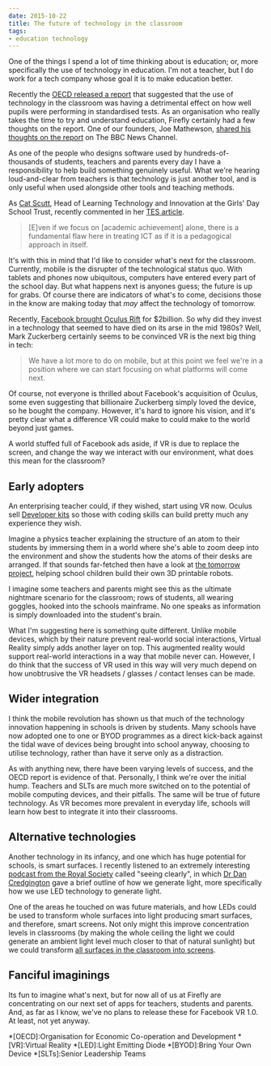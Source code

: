 ```yaml
---
date: 2015-10-22
title: The future of technology in the classroom
tags:
- education technology
---
```

One of the things I spend a lot of time thinking about is education; or, more specifically the use of technology in education. I'm not a teacher, but I do work for a tech company whose goal it is to make education better.

Recently the [OECD released a report](https://www.tes.com/news/school-news/breaking-news/frequent-use-school-computers-impairs-learning-finds-international) that suggested that the use of technology in the classroom was having a detrimental effect on how well pupils were performing in standardised tests. As an organisation who really takes the time to try and understand education, Firefly certainly had a few thoughts on the report. One of our founders, Joe Mathewson, [shared his thoughts on the report](http://fireflylearning.com/blog/is-technology-good-or-bad-for-schools) on The BBC News Channel.

As one of the people who designs software  used by hundreds-of-thousands of students, teachers and parents every day I have a responsibility to help build something genuinely useful. What we're hearing loud-and-clear from teachers is that technology is just another tool, and is only useful when used alongside other tools and teaching methods.

As [Cat Scutt](https://twitter.com/CatScutt), Head of Learning Technology and Innovation at the Girls' Day School Trust, recently commented in her [TES article](https://www.tes.com/news/school-news/breaking-views/yin-and-yang-using-mobile-technology-classroom).

> [E]ven if we focus on [academic achievement] alone, there is a fundamental flaw here in treating ICT as if it is a pedagogical approach in itself.

It's with this in mind that I'd like to consider what's next for the classroom. Currently, mobile is the disrupter of the technological status quo. With tablets and phones now ubiquitous, computers have entered every part of the school day. But what happens next is anyones guess; the future is up for grabs. Of course there are indicators of what's to come, decisions those in the know are making today that _may_ affect the technology of tomorrow.

Recently, [Facebook brought Oculus Rift](https://www.facebook.com/zuck/posts/10101319050523971) for $2billion. So why did they invest in a technology that seemed to have died on its arse in the mid 1980s? Well, Mark Zuckerberg certainly seems to be convinced VR is the next big thing in tech:

> We have a lot more to do on mobile, but at this point we feel we're in a position where we can start focusing on what platforms will come next.

Of course, not everyone is thrilled about Facebook's acquisition of Oculus, some even suggesting that billionaire Zuckerberg simply loved the device, so he bought the company. However, it's hard to ignore his vision, and it's pretty clear what a difference VR could make to could make to the world beyond just games.

A world stuffed full of Facebook ads aside, if VR is due to replace the screen, and change the way we interact with our environment, what does this mean for the classroom?

## Early adopters

An enterprising teacher could, if they wished, start using VR now. Oculus sell [Developer kits](https://www.oculus.com/en-us/dk2/) so those with coding skills can build pretty much any experience they wish.

Imagine a physics teacher explaining the structure of an atom to their students by immersing them in a world where she's able to zoom deep into the environment and show the students how the atoms of their desks are arranged. If that sounds far-fetched then have a look at [the tomorrow project](http://tomorrow-projects.com/classroom/), helping school children build their own 3D printable robots.

I imagine some teachers and parents might see this as the ultimate nightmare scenario for the classroom; rows of students, all wearing goggles, hooked into the schools mainframe. No one speaks as information is simply downloaded into the student's brain.

What I'm suggesting here is something quite different. Unlike mobile devices, which by their nature prevent real-world social interactions, Virtual Reality simply adds another layer on top. This augmented reality would support real-world interactions in a way that mobile never can. However, I do think that the success of VR used in this way will very much depend on how unobtrusive the VR headsets / glasses / contact lenses can be made.

## Wider integration

I think the mobile revolution has shown us that much of the technology innovation happening in schools is driven by students. Many schools have now adopted one to one or BYOD programmes as a direct kick-back against the tidal wave of devices being brought into school anyway, choosing to utilise technology, rather than have it serve only as a distraction.

As with anything new, there have been varying levels of success, and the OECD report is evidence of that. Personally, I think we're over the initial hump. Teachers and SLTs are much more switched on to the potential of mobile computing devices, and their pitfalls. The same will be true of future technology. As VR becomes more prevalent in everyday life, schools will learn how best to integrate it into their classrooms.

## Alternative technologies

Another technology in its infancy, and one which has huge potential for schools, is smart surfaces. I recently listened to an extremely interesting [podcast from the Royal Society](https://royalsociety.org/stay-in-touch/rss/) called "seeing clearly", in which [Dr Dan Credgington](http://www.phy.cam.ac.uk/directory/dr-dan-credgington) gave a brief outline of how we generate light, more specifically how we use LED technology to generate light.

One of the areas he touched on was future materials, and how LEDs could be used to transform whole surfaces into light producing smart surfaces, and therefore, smart screens. Not only might this improve concentration levels in classrooms (by making the whole ceiling the light we could generate an ambient light level much closer to that of natural sunlight) but we could transform [all surfaces in the classroom into screens](https://en.wikipedia.org/wiki/Holodeck).

## Fanciful imaginings

Its fun to imagine what's next, but for now all of us at Firefly are concentrating on our next set of apps for teachers, students and parents. And, as far as I know, we've no plans to release these for Facebook VR 1.0. At least, not yet anyway.

*[OECD]:Organisation for Economic Co-operation and Development
*[VR]:Virtual Reality
*[LED]:Light Emitting Diode
*[BYOD]:Bring Your Own Device
*[SLTs]:Senior Leadership Teams


